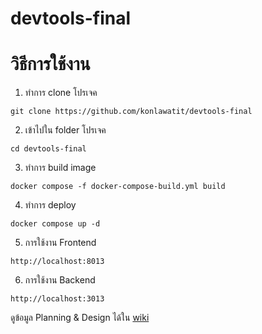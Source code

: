 # devtools-final
# วิธีการใช้งาน

1. ทำการ clone โปรเจค
```
git clone https://github.com/konlawatit/devtools-final
```
2. เข้าไปใน folder โปรเจค
```
cd devtools-final
```
3. ทำการ build image
```
docker compose -f docker-compose-build.yml build
```
4. ทำการ deploy
```
docker compose up -d
```
5. การใช้งาน Frontend
```
http://localhost:8013
```
6. การใช้งาน Backend
```
http://localhost:3013
```


ดูข้อมูล Planning & Design ได้ใน [wiki](https://github.com/konlawatit/devtools-final/wiki)
